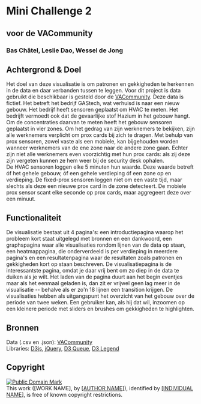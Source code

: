# Mini Challenge 2
## voor de VACommunity
### Bas Châtel, Leslie Dao, Wessel de Jong

## Achtergrond & Doel
Het doel van deze visualisatie is om patronen en gekkigheden te herkennen in de data en daar verbanden tussen te leggen. Voor dit project is data gebruikt die beschikbaar is gesteld door de [VACommunity](http://vacommunity.org/2016+VAST+Challenge%3A+MC2). Deze data is fictief. Het betreft het bedrijf GAStech, wat verhuisd is naar een nieuw gebouw. Het bedrijf heeft sensoren geplaatst om HVAC te meten. Het bedrijft vermoedt ook dat de gevaarlijke stof Hazium in het gebouw hangt. Om de concentraties daarvan te meten heeft het gebouw sensoren geplaatst in vier zones. Om het gedrag van zijn werknemers te bekijken, zijn alle werknemers verplicht om prox cards bij zich te dragen. Met behulp van prox sensoren, zowel vaste als een mobiele, kan bijgehouden worden wanneer werknemers van de ene zone naar de andere zone gaan. Echter zijn niet alle werknemers even voorzichtig met hun prox cards: als zij deze zijn vergeten kunnen ze hem weer bij de security desk ophalen.  
De HVAC sensoren loggen elke 5 minuten hun waarde. Deze waarde betreft óf het gehele gebouw, óf een gehele verdieping óf een zone op en verdieping. De fixed-prox sensoren loggen niet om een vaste tijd, maar slechts als deze een nieuwe prox card in de zone detecteert. De mobiele prox sensor scant elke seconde op prox cards, maar aggregeert deze over een minuut.

## Functionaliteit
De visualisatie bestaat uit 4 pagina's: een introductiepagina waarop het probleem kort staat uitgelegd met bronnen en een dankwoord, een graphspagina waar alle visualisaties rondom lijnen van de data op staan, een heatmappagina, die onderverdeeld is per verdieping in meerdere pagina's en een resultatenpagina waar de resultaten zoals patronen en gekkigheden kort op staan beschreven. De visualisatiepagina is de interessantste pagina, omdat je daar vrij bent om zo diep in de data te duiken als je wilt. Het laden van de pagina duurt aan het begin eventjes maar als het eenmaal geladen is, dan zit er vrijwel geen lag meer in de visualisatie -- behalve als er zo'n 18 lijnen een transition krijgen. De visualisaties hebben als uitgangspunt het overzicht van het gebouw over de periode van twee weken. Een gebruiker kan, als hij dat wil, inzoomen op een kleinere periode met sliders en brushes om gekkigheden te highlighten.

## Bronnen
Data (.csv en .json): [VACommunity](http://vacommunity.org/2016+VAST+Challenge%3A+MC2)  
Libraries: [D3js](https://d3js.org), [jQuery](https://jquery.com), [D3 Queue](https://github.com/d3/d3-queue), [D3 Legend](https://cdnjs.cloudflare.com/ajax/libs/d3-legend/1.10.0/d3-legend.js)

## Copyright
<p xmlns:dct="http://purl.org/dc/terms/">
<a rel="license" href="http://creativecommons.org/publicdomain/mark/1.0/">
<img src="https://licensebuttons.net/p/mark/1.0/80x15.png"
     style="border-style: none;" alt="Public Domain Mark" />
</a>
<br />
This work (<span property="dct:title">[WORK NAME]</span>, by <a href="[GITHUB REPO]" rel="dct:creator"><span property="dct:title">[AUTHOR NAME]</span></a>), identified by <a href="[INDIVIDUAL URL]" rel="dct:publisher"><span property="dct:title">[INDIVIDUAL NAME]</span></a>, is free of known copyright restrictions.
</p>
